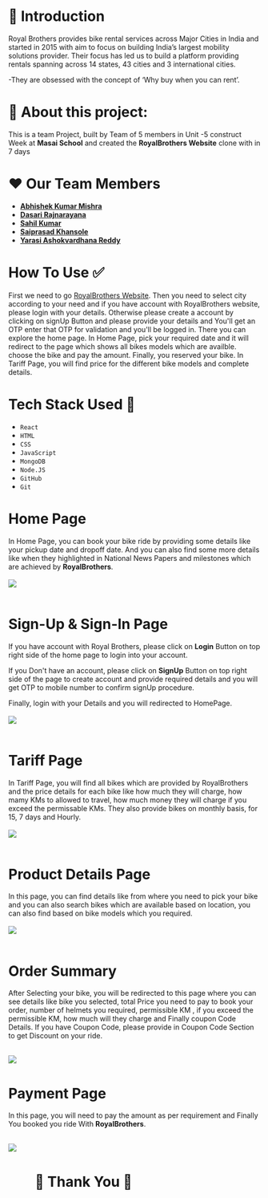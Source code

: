 # 👋 Introduction
Royal Brothers provides bike rental services across Major Cities in India and started in 2015 with aim to focus on building India’s largest mobility solutions provider. Their focus has led us to build a platform providing rentals spanning across 14 states, 43 cities and 3 international cities.

-They are obsessed with the concept of ‘Why buy when you can rent’.
# 🙌 About this project:
This is a team Project, built by  Team of 5 members in Unit -5 construct Week at **Masai School** and  created the **RoyalBrothers Website** clone with in 7 days

# ❤️ Our Team Members 
- [**Abhishek Kumar Mishra**]()
- [**Dasari Rajnarayana**]()
- **[Sahil Kumar]()**
- **[Saiprasad Khansole]()**
- **[Yarasi Ashokvardhana Reddy](https://www.linkedin.com/in/yarasi-ashokvardhana-reddy-33b560122/)**
# How To Use ✅
First we need to go [RoyalBrothers Website](https://www.royalbrothers.com/). Then you need to select city according to your need and if you have account with RoyalBrothers website, please login with your details. Otherwise please create a account by clicking on signUp Button and please provide  your details and  You'll get an OTP enter that OTP for validation and you'll be logged in. There you can explore the home page. In Home Page, pick your required date and it will redirect to the page which shows all bikes models which are availble.
choose the bike and pay the amount. Finally, you reserved your bike.
 In Tariff Page, you will find price for the different bike models and complete details. 
  
# Tech Stack Used 🔧
- `React` 
- `HTML`      
- `CSS`        
- `JavaScript` 
- `MongoDB` 
- `Node.JS`
- `GitHub` 
- `Git` 
# Home Page
In Home Page, you can book your bike ride by providing some details like your pickup date and dropoff date.
And you can also find some more details like when they highlighted in National News Papers and milestones which are achieved by **RoyalBrothers**. <br></br> 
<img src="./readmeImages/home.png"></img><br></br>

# Sign-Up & Sign-In Page
If you have account with Royal Brothers, please click on **Login** Button on top right side of the home page to login into your account.

If you Don't have an account, please click on **SignUp** Button on top right side of the page to create account and provide required details and you will get OTP to mobile number to confirm signUp procedure.

Finally, login with your Details and you will redirected to HomePage. <br></br>
<img src="./readmeImages/signin.png">
<br></br>

# Tariff Page
In Tariff Page, you will find all bikes which are provided by RoyalBrothers and the price details for each bike like how much they will charge, how mamy KMs to allowed to travel, how much money they will charge if you exceed the permissable KMs.
They also provide bikes on monthly basis, for 15, 7 days and Hourly. <br></br>
<img src="./readmeImages/tariffPage.png">
<br></br>

# Product Details Page
In this page, you can find details like from where you need to pick your bike and you can also search bikes which are available based on location, you can also find based on bike models which you required. <br></br>
<img src="./readmeImages/productDetails.png"><br></br>

# Order Summary

After Selecting your bike, you will be redirected to this page where you can see details like bike you selected, total Price you need to pay to book your order, number of helmets you required, permissible KM , if you exceed the permissible KM, how much will they charge and Finally coupon Code Details.
If you have Coupon Code, please provide in Coupon Code Section to get Discount on your ride. <br></br>

<img src="./readmeImages/orderSummary.png">
&nbsp;

# Payment Page

In this page, you will need to pay the amount as per requirement and Finally You booked you ride With **RoyalBrothers**.
<br></br>

<img src="./readmeImages/paymentPage.png">
&nbsp;


# &nbsp; &nbsp; &nbsp; &nbsp; 👋 Thank You 👋
